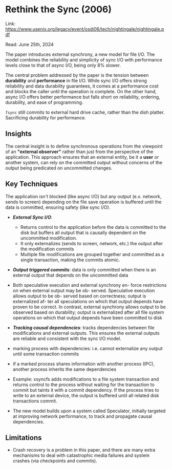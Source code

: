 # Rethink the Sync (2006) 

Link: https://www.usenix.org/legacy/event/osdi06/tech/nightingale/nightingale.pdf

Read: June 25th, 2024

The paper introduces external synchrony, a new model for file I/O. The model combines the reliability and simplicity of sync I/O with performance levels close to that of async I/O, being only 8% slower. 

The central problem addressed by the paper is the tension between **durability** and **performance** in file I/O. While sync I/O offers strong reliability and data durability guarantees, it comes at a performance cost and blocks the caller until the operation is complete. On the other hand, async I/O offers better performance but falls short on reliability, ordering, durability, and ease of programming.

`fsync` still commits to external hard drive cache, rather than the dish platter. Sacrificing durability for performance. 

## Insights 
The central insight is to define synchronous operations from the viewpoint of an **"external observer"** rather than just from the perspective of the application. This approach ensures that an external entity, be it a **user** or another system, can rely on the committed output without concerns of the output being predicated on uncommitted changes.

## Key Techniques
The application isn't blocked (like async I/O) but any output (e.x. network, sends to screen) depending on the file save operation is buffered until the data is committed, ensuring safety (like sync I/O).

- **_External Sync I/O_**: 
  - Returns control to the application before the data is committed to the disk but buffers all output that is causally dependent on the uncommitted modification.
  - It only externalizes (sends to screen, network, etc.) the output after the modification commits
  - Multiple file modifications are grouped together and committed as a single transaction, making the commits atomic.

- _**Output triggered commits**_: data is only committed when there is an external output that depends on the uncommitted data

- Both speculative execution and external synchrony en- force restrictions on when external output may be ob- served. Speculative execution allows output to be ob- served based on correctness; output is externalized af- ter all speculations on which that output depends have proven to be correct. In contrast, external synchrony allows output to be observed based on durability; output is externalized after all file system operations on which that output depends have been committed to disk

- _**Tracking causal dependencies**_: tracks dependencies between file modifications and external outputs. This ensures the external outputs are reliable and consistent with the sync I/O model. 
- marking process with dependencies: i.e. cannot externalize any output until some transaction commits
- if a marked process shares information with another process (IPC), another process inherits the same dependencies 
    
- Example: xsyncfs adds modifications to a file system transaction and returns control to the process without waiting for the transaction to commit but taints it with a commit dependency. If the process tries to write to an external device, the output is buffered until all related disk transactions commit.

- The new model builds upon a system called Speculator, initially targeted at improving network performance, to track and propagate causal dependencies.

## Limitations
- Crash recovery is a problem in this paper, and there are many extra mechanisms to deal with catastrophic media failures and system crashes (via checkpoints and commits). 
